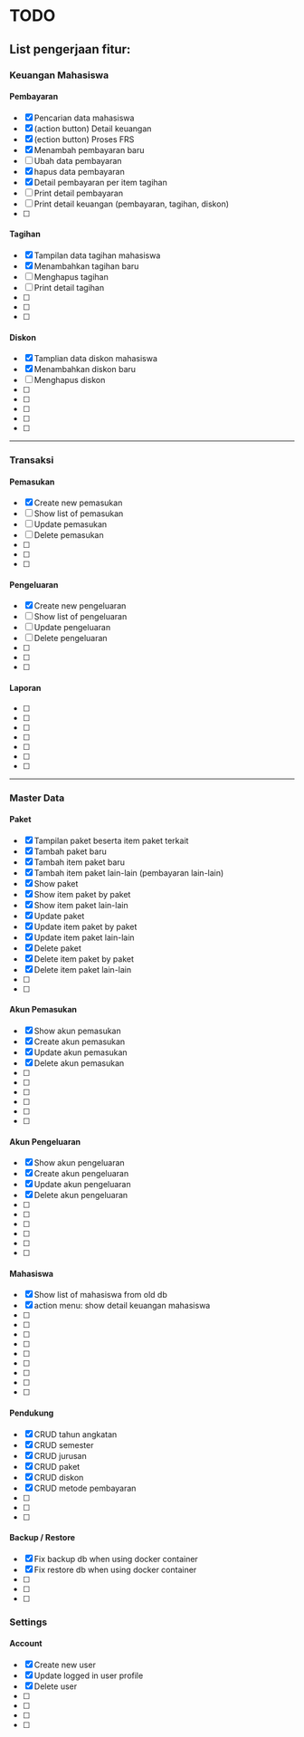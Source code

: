 # TODO

## List pengerjaan fitur:

### Keuangan Mahasiswa
#### Pembayaran
- [x] Pencarian data mahasiswa
- [x] (action button) Detail keuangan
- [x] (ection button) Proses FRS
- [x] Menambah pembayaran baru
- [ ] Ubah data pembayaran
- [x] hapus data pembayaran
- [x] Detail pembayaran per item tagihan
- [ ] Print detail pembayaran
- [ ] Print detail keuangan (pembayaran, tagihan, diskon)
- [ ] 

#### Tagihan
- [x] Tampilan data tagihan mahasiswa
- [x] Menambahkan tagihan baru
- [ ] Menghapus tagihan
- [ ] Print detail tagihan
- [ ] 
- [ ] 
- [ ] 

#### Diskon
- [x] Tamplian data diskon mahasiswa
- [x] Menambahkan diskon baru
- [ ] Menghapus diskon
- [ ] 
- [ ] 
- [ ] 
- [ ] 
- [ ] 
---
### Transaksi
#### Pemasukan
- [x] Create new pemasukan
- [ ] Show list of pemasukan
- [ ] Update pemasukan
- [ ] Delete pemasukan
- [ ] 
- [ ] 
- [ ] 
#### Pengeluaran
- [x] Create new pengeluaran
- [ ] Show list of pengeluaran
- [ ] Update pengeluaran
- [ ] Delete pengeluaran
- [ ] 
- [ ] 
- [ ] 
#### Laporan
- [ ] 
- [ ] 
- [ ] 
- [ ] 
- [ ] 
- [ ] 
- [ ] 
---

### Master Data
#### Paket
- [x] Tampilan paket beserta item paket terkait
- [x] Tambah paket baru
- [x] Tambah item paket baru
- [x] Tambah item paket lain-lain (pembayaran lain-lain)
- [x] Show paket
- [x] Show item paket by paket
- [x] Show item paket lain-lain
- [x] Update paket
- [x] Update item paket by paket
- [x] Update item paket lain-lain
- [x] Delete paket
- [x] Delete item paket by paket
- [x] Delete item paket lain-lain
- [ ] 
- [ ] 
#### Akun Pemasukan
- [x] Show akun pemasukan
- [x] Create akun pemasukan
- [x] Update akun pemasukan
- [x] Delete akun pemasukan
- [ ] 
- [ ] 
- [ ] 
- [ ] 
- [ ] 
- [ ] 
#### Akun Pengeluaran
- [x] Show akun pengeluaran
- [x] Create akun pengeluaran
- [x] Update akun pengeluaran
- [x] Delete akun pengeluaran
- [ ] 
- [ ] 
- [ ] 
- [ ] 
- [ ] 
- [ ] 
#### Mahasiswa
- [x] Show list of mahasiswa from old db
- [x] action menu: show detail keuangan mahasiswa
- [ ] 
- [ ] 
- [ ] 
- [ ] 
- [ ] 
- [ ] 
- [ ] 
- [ ] 
- [ ] 
#### Pendukung
- [x] CRUD tahun angkatan
- [x] CRUD semester
- [x] CRUD jurusan
- [x] CRUD paket
- [x] CRUD diskon
- [x] CRUD metode pembayaran
- [ ] 
- [ ] 
- [ ] 
#### Backup / Restore
- [x] Fix backup db when using docker container
- [x] Fix restore db when using docker container
- [ ] 
- [ ] 
- [ ] 

### Settings
#### Account
- [x] Create new user
- [x] Update logged in user profile
- [x] Delete user
- [ ] 
- [ ] 
- [ ] 
- [ ] 